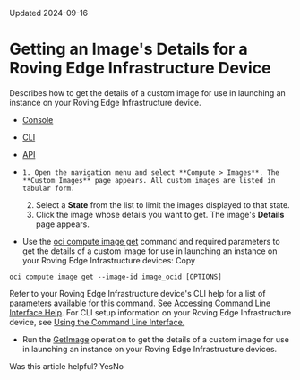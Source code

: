Updated 2024-09-16
# Getting an Image's Details for a Roving Edge Infrastructure Device
Describes how to get the details of a custom image for use in launching an instance on your Roving Edge Infrastructure device.
  * [Console](https://docs.oracle.com/en-us/iaas/Content/Rover/Compute/Image/get_image.htm)
  * [CLI](https://docs.oracle.com/en-us/iaas/Content/Rover/Compute/Image/get_image.htm)
  * [API](https://docs.oracle.com/en-us/iaas/Content/Rover/Compute/Image/get_image.htm)


  *     1. Open the navigation menu and select **Compute > Images**. The **Custom Images** page appears. All custom images are listed in tabular form.
    2. Select a **State** from the list to limit the images displayed to that state.
    3. Click the image whose details you want to get. The image's **Details** page appears.
  * Use the [oci compute image get](https://docs.oracle.com/iaas/tools/oci-cli/latest/oci_cli_docs/cmdref/compute/image/get.html) command and required parameters to get the details of a custom image for use in launching an instance on your Roving Edge Infrastructure devices:
Copy
```
oci compute image get --image-id image_ocid [OPTIONS]
```

Refer to your Roving Edge Infrastructure device's CLI help for a list of parameters available for this command. See [Accessing Command Line Interface Help](https://docs.oracle.com/en-us/iaas/Content/Rover/Access/cli_install.htm#CLIAccessHelp).
For CLI setup information on your Roving Edge Infrastructure device, see [Using the Command Line Interface.](https://docs.oracle.com/en-us/iaas/Content/Rover/Access/cli_install.htm#CLI "Describes how to use the Command Line Interface to access a a Roving Edge Infrastructure device.")
  * Run the [GetImage](https://docs.oracle.com/iaas/api/#/en/iaas/latest/Image/GetImage) operation to get the details of a custom image for use in launching an instance on your Roving Edge Infrastructure devices.


Was this article helpful?
YesNo

